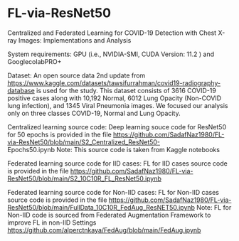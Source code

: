 # FL-via-ResNet50
Centralized and Federated Learning for COVID-19 Detection with Chest X-ray Images: Implementations and Analysis 

System requirements:
  GPU (i.e., NVIDIA-SMI, CUDA Version: 11.2 ) and GooglecolabPRO+
  
Dataset:
  An open source data 2nd update from https://www.kaggle.com/datasets/tawsifurrahman/covid19-radiography-database is used for the study. This dataset consists of 3616     COVID-19 positive cases along with 10,192 Normal, 6012 Lung Opacity (Non-COVID lung infection), and 1345 Viral Pneumonia images. We focused our analysis only on three classes COVID-19, Normal and Lung Opacity.

Centralized learning source code:
  Deep learning souce code for ResNet50 for 50 epochs is provided in the file https://github.com/SadafNaz1980/FL-via-ResNet50/blob/main/S2_Centralized_ResNet50-      
  Epochs50.ipynb
  Note: This source code is taken from Kaggle notebooks

Federated learning source code for IID cases:
  FL for IID cases source code is provided in the file https://github.com/SadafNaz1980/FL-via-ResNet50/blob/main/S2_10C10R_FL_ResNet50.ipynb

Federated learning source code for Non-IID cases:
  FL for Non-IID cases source code is provided in the file https://github.com/SadafNaz1980/FL-via-ResNet50/blob/main/FullData_10C10R_FedAug_ResNET50.ipynb
  Note: FL for Non-IID code is sourced from Federated Augmentation Framework to improve FL in non-IID Settings https://github.com/alperctnkaya/FedAug/blob/main/FedAug.ipynb   

